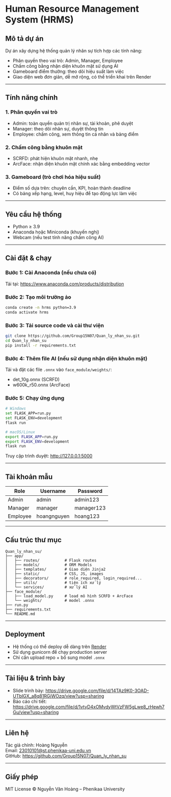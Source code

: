 # Human Resource Management System (HRMS)

## Mô tả dự án

Dự án xây dựng hệ thống quản lý nhân sự tích hợp các tính năng:
- Phân quyền theo vai trò: Admin, Manager, Employee
- Chấm công bằng nhận diện khuôn mặt sử dụng AI
- Gameboard điểm thưởng: theo dõi hiệu suất làm việc
- Giao diện web đơn giản, dễ mở rộng, có thể triển khai trên Render

---

## Tính năng chính

### 1. Phân quyền vai trò
- Admin: toàn quyền quản trị nhân sự, tài khoản, phê duyệt
- Manager: theo dõi nhân sự, duyệt thông tin
- Employee: chấm công, xem thông tin cá nhân và bảng điểm

### 2. Chấm công bằng khuôn mặt
- SCRFD: phát hiện khuôn mặt nhanh, nhẹ
- ArcFace: nhận diện khuôn mặt chính xác bằng embedding vector

### 3. Gameboard (trò chơi hóa hiệu suất)
- Điểm số dựa trên: chuyên cần, KPI, hoàn thành deadline
- Có bảng xếp hạng, level, huy hiệu để tạo động lực làm việc

---

## Yêu cầu hệ thống

- Python ≥ 3.9
- Anaconda hoặc Miniconda (khuyến nghị)
- Webcam (nếu test tính năng chấm công AI)

---

## Cài đặt & chạy

### Bước 1: Cài Anaconda (nếu chưa có)

Tải tại: https://www.anaconda.com/products/distribution

### Bước 2: Tạo môi trường ảo

```bash
conda create -n hrms python=3.9
conda activate hrms
```

### Bước 3: Tải source code và cài thư viện

```bash
git clone https://github.com/Group15N07/Quan_ly_nhan_su.git
cd Quan_ly_nhan_su
pip install -r requirements.txt
```

### Bước 4: Thêm file AI (nếu sử dụng nhận diện khuôn mặt)

Tải và đặt các file `.onnx` vào `face_module/weights/`:

- det_10g.onnx (SCRFD)
- w600k_r50.onnx (ArcFace)

### Bước 5: Chạy ứng dụng

```bash
# Windows
set FLASK_APP=run.py
set FLASK_ENV=development
flask run

# macOS/Linux
export FLASK_APP=run.py
export FLASK_ENV=development
flask run
```

Truy cập trình duyệt: http://127.0.0.1:5000

---

## Tài khoản mẫu

| Role     | Username    | Password   |
|----------|-------------|------------|
| Admin    | admin       | admin123   |
| Manager  | manager     | manager123 |
| Employee | hoangnguyen | hoang123   |

---

## Cấu trúc thư mục

```
Quan_ly_nhan_su/
├── app/
│   ├── routes/           # Flask routes
│   ├── models/           # ORM Models
│   ├── templates/        # Giao diện Jinja2
│   ├── static/           # CSS, JS, images
│   ├── decorators/       # role_required, login_required...
│   ├── utils/            # tiện ích xử lý
│   └── services/         # xử lý AI
├── face_module/
│   ├── load_model.py     # load mô hình SCRFD + ArcFace
│   └── weights/          # model .onnx
├── run.py
├── requirements.txt
└── README.md
```

---

## Deployment

- Hệ thống có thể deploy dễ dàng trên [Render](https://render.com/)
- Sử dụng gunicorn để chạy production server
- Chỉ cần upload repo + bổ sung model `.onnx`

---

## Tài liệu & trình bày

- Slide trình bày: https://drive.google.com/file/d/14TAz9K0-3OAD-UTbIGX_a8q81RGjWOzq/view?usp=sharing
- Báo cáo chi tiết: https://drive.google.com/file/d/1vtyD4xOMvdyWtVzFW5gLwe8_rHewh7Gu/view?usp=sharing

---

## Liên hệ

Tác giả chính: Hoàng Nguyễn  
Email: 23010101@st.phenikaa-uni.edu.vn  
GitHub: https://github.com/Group15N07/Quan_ly_nhan_su

---

## Giấy phép

MIT License © Nguyễn Văn Hoàng – Phenikaa University
